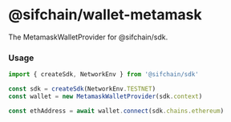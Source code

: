 # @sifchain/wallet-metamask

The MetamaskWalletProvider for @sifchain/sdk.

### Usage

```ts
import { createSdk, NetworkEnv } from '@sifchain/sdk'

const sdk = createSdk(NetworkEnv.TESTNET)
const wallet = new MetamaskWalletProvider(sdk.context)

const ethAddress = await wallet.connect(sdk.chains.ethereum)
```
